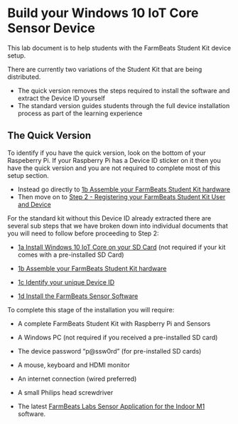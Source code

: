 Build your Windows 10 IoT Core Sensor Device
============================================

This lab document is to help students with the FarmBeats Student Kit device
setup.

There are currently two variations of the Student Kit that are being distributed. 
- The quick version removes the steps required to install the software and extract the Device ID yourself
- The standard version guides students through the full device installation process as part of the learning experience 


The Quick Version
-----------------
To identify if you have the quick version, look on the bottom of your Raspeberry Pi. If your Raspberry Pi has a Device ID sticker on it then you have the quick version and you are not required to complete most of this setup section. 
 -  Instead go directly to [1b Assemble your FarmBeats Student Kit hardware](https://github.com/farmbeatslabs/studentkit/blob/master/Indoor-m1/1b_Assemble_your_FarmBeats_Student_Kit_Hardware.md)
 -  Then move on to [Step 2 - Registering your FarmBeats Student Kit User and Device](https://github.com/farmbeatslabs/studentkit/blob/master/Indoor-m1/2_Register_your_FarmBeats_Student_Kit_User_and_Device.md) 

For the standard kit without this Device ID already extracted there are several sub steps that we have broken down into individual documents that you will need to follow before proceeding to Step 2:

-   [1a Install Windows 10 IoT Core on your SD
    Card](https://github.com/farmbeatslabs/studentkit/blob/master/Indoor-m1/1a_Install_Windows_10_IoT_Core_on_your_SD_card.md)
    (not required if your kit comes with a pre-installed SD Card)

-   [1b Assemble your FarmBeats Student Kit
    hardware](https://github.com/farmbeatslabs/studentkit/blob/master/Indoor-m1/1b_Assemble_your_FarmBeats_Student_Kit_Hardware.md)

-   [1c Identify your unique Device
    ID](https://github.com/farmbeatslabs/studentkit/blob/master/Indoor-m1/1c_Identify_your_unique_Device_ID.md)

-   [1d Install the FarmBeats Sensor
    Software](https://github.com/farmbeatslabs/studentkit/blob/master/Indoor-m1/1d_Install_the_FarmBeats_Sensor_Application_Software.md)

To complete this stage of the installation you will require:

-   A complete FarmBeats Student Kit with Raspberry Pi and Sensors

-   A Windows PC (not required if you received a pre-installed SD card)

-   The device password “p\@ssw0rd” (for pre-installed SD cards)

-   A mouse, keyboard and HDMI monitor

-   An internet connection (wired preferred)

-   A small Philips head screwdriver

-   The latest [FarmBeats Labs Sensor Application for the Indoor
    M1](https://fblassets.blob.core.windows.net/releases/FarmBeatsLabs.UWP.Headless_1.0.11.0_arm.zip)
    software.
